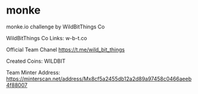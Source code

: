 # monke
monke.io challenge by WildBitThings Co

WildBitThings Co
Links:
w-b-t.co 

Official Team Chanel
https://t.me/wild_bit_things 


Created Coins:
WILDBIT

Team Minter Address:
https://minterscan.net/address/Mx8cf5a2455db12a2d89a97458c0466aeeb4f88007 


